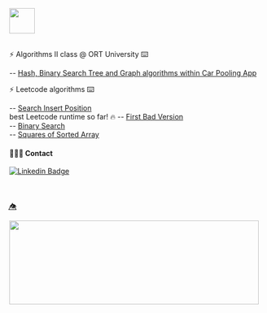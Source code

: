 <img height="50"  src="https://img.shields.io/badge/code-lab-fuchsia"></p>


  
<br>
  ⚡  Algorithms II class @ ORT University  ⌨️ 

  -- [Hash, Binary Search Tree and Graph algorithms within Car Pooling App](https://github.com/algoritmosii/CarPoolingApp) <br>

     
  ⚡  Leetcode algorithms  ⌨️ 
 
  -- [Search Insert Position](https://leetcode.com/submissions/detail/925397986/)<br> best Leetcode runtime so far! 🔥
  -- [First Bad Version](https://leetcode.com/submissions/detail/925398292/)<br>
  -- [Binary Search](https://leetcode.com/submissions/detail/914068302/)<br>
  -- [Squares of Sorted Array](https://leetcode.com/submissions/detail/914069785/)<br>

 #### 🧑🏻‍🎤 Contact
 
 [![Linkedin Badge](https://img.shields.io/badge/-lauralperez-blue?style=flat-square&logo=Linkedin&logoColor=white&link=https://www.linkedin.com/in/lauralperez/)](https://www.linkedin.com/in/lauralperez/)  
 
<br>

 ####
 👁️⃤
<p>
  <img align="left" width="490" height="165" src="https://github-readme-stats.vercel.app/api?username=tchnorider&show_icons=true&hide_border=false&line_height=20&title_color=b640ed&icon_color=e32be0&show_owner=true"/></p>

